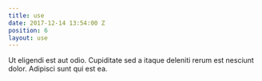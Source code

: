 ```yaml
---
title: use
date: 2017-12-14 13:54:00 Z
position: 6
layout: use
---
```


Ut eligendi est aut odio. Cupiditate sed a itaque deleniti rerum est nesciunt dolor. Adipisci sunt qui est ea.